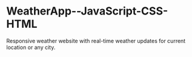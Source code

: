 # WeatherApp--JavaScript-CSS-HTML
Responsive weather website with real-time weather updates for current location or any city. 
